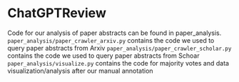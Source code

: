 # ChatGPTReview

Code for our analysis of paper abstracts can be found in paper_analysis.
`paper_analysis/paper_crawler_arxiv.py` contains the code we used to query paper abstracts from Arxiv
`paper_analysis/paper_crawler_scholar.py` contains the code we used to query paper abstracts from Schoar
`paper_analysis/visualize.py` contains the code for majority votes and data visualization/analysis after our manual
annotation


